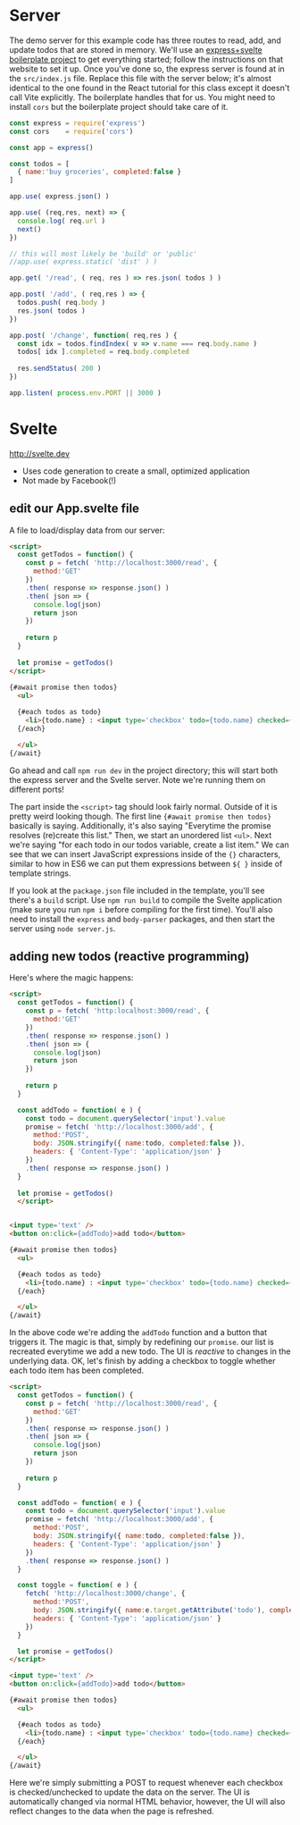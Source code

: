 # Server
The demo server for this example code has three routes to read, add, and update todos that are stored in memory. 
We'll use an [express+svelte boilerplate project](https://github.com/dj0nny/svelte-express-boilerplate) to get everything
started; follow the instructions on that website to set it up. Once you've done so, the express server is found at in the
`src/index.js` file. Replace this file with the server below; it's almost identical to the one found in the React tutorial for this
class except it doesn't call Vite explicitly. The boilerplate handles that for us. You might need to install `cors` but the boilerplate project
should take care of it.

```js
const express = require('express')
const cors    = require('cors')

const app = express()

const todos = [
  { name:'buy groceries', completed:false }
]

app.use( express.json() )

app.use( (req,res, next) => {
  console.log( req.url )
  next()
})

// this will most likely be 'build' or 'public'
//app.use( express.static( 'dist' ) )

app.get( '/read', ( req, res ) => res.json( todos ) )

app.post( '/add', ( req,res ) => {
  todos.push( req.body )
  res.json( todos )
})

app.post( '/change', function( req,res ) {
  const idx = todos.findIndex( v => v.name === req.body.name )
  todos[ idx ].completed = req.body.completed
  
  res.sendStatus( 200 )
})

app.listen( process.env.PORT || 3000 )
```



# Svelte
http://svelte.dev
- Uses code generation to create a small, optimized application
- Not made by Facebook(!)

## edit our App.svelte file
A file to load/display data from our server:

```html
<script>
  const getTodos = function() {
    const p = fetch( 'http://localhost:3000/read', {
      method:'GET' 
    })
    .then( response => response.json() )
    .then( json => {
      console.log(json)
      return json 
    })
 
    return p
  }
  
  let promise = getTodos()
</script>
  
{#await promise then todos}
  <ul>

  {#each todos as todo}
    <li>{todo.name} : <input type='checkbox' todo={todo.name} checked={todo.completed}></li>
  {/each}

  </ul>
{/await}  
```

Go ahead and call `npm run dev` in the project directory; this will start both the express server and the Svelte server. Note we're running them on different ports!

The part inside the `<script>` tag should look fairly normal. Outside of it is pretty weird looking though. The first line `{#await promise then todos}` basically is saying. Additionally, it's also saying "Everytime the promise resolves (re)create this list." Then, we start an unordered list `<ul>`. Next we're saying "for each todo in our todos variable, create a list item." We can see that we can insert JavaScript expressions inside of the `{}` characters, similar to how in ES6 we can put them expressions between `${ }` inside of template strings.
  
If you look at the `package.json` file included in the template, you'll see there's a `build` script. Use `npm run build` to compile the Svelte application (make sure you run `npm i` before compiling for the first time). You'll also need to install the `express` and `body-parser` packages, and then start the server using `node server.js`.
  
## adding new todos (reactive programming)
Here's where the magic happens:

```html
<script>
  const getTodos = function() {
    const p = fetch( 'http:localhost:3000/read', {
      method:'GET' 
    })
    .then( response => response.json() )
    .then( json => {
      console.log(json)
      return json 
    })
 
    return p
  }

  const addTodo = function( e ) {
    const todo = document.querySelector('input').value
    promise = fetch( 'http://localhost:3000/add', {
      method:'POST',
      body: JSON.stringify({ name:todo, completed:false }),
      headers: { 'Content-Type': 'application/json' }
    })
    .then( response => response.json() )
  }
  
  let promise = getTodos()
  </script>


<input type='text' />
<button on:click={addTodo}>add todo</button>

{#await promise then todos}
  <ul>

  {#each todos as todo}
    <li>{todo.name} : <input type='checkbox' todo={todo.name} checked={todo.completed} on:click={toggle}></li>
  {/each}

  </ul>
{/await}
```

In the above code we're adding the `addTodo` function and a button that triggers it. The magic is that, 
simply by redefining our `promise`. our list is recreated everytime we add a new todo. The UI is *reactive* to changes in the underlying data. 
OK, let's finish by adding a checkbox to toggle whether each todo item has been completed.


```html
<script>
  const getTodos = function() {
    const p = fetch( 'http://localhost:3000/read', {
      method:'GET' 
    })
    .then( response => response.json() )
    .then( json => {
      console.log(json)
      return json 
    })
 
    return p
  }

  const addTodo = function( e ) {
    const todo = document.querySelector('input').value
    promise = fetch( 'http://localhost:3000/add', {
      method:'POST',
      body: JSON.stringify({ name:todo, completed:false }),
      headers: { 'Content-Type': 'application/json' }
    })
    .then( response => response.json() )
  }

  const toggle = function( e ) {
    fetch( 'http://localhost:3000/change', {
      method:'POST',
      body: JSON.stringify({ name:e.target.getAttribute('todo'), completed:e.target.checked }),
      headers: { 'Content-Type': 'application/json' }
    })
  }

  let promise = getTodos()
</script>

<input type='text' />
<button on:click={addTodo}>add todo</button>

{#await promise then todos}
  <ul>

  {#each todos as todo}
    <li>{todo.name} : <input type='checkbox' todo={todo.name} checked={todo.completed} on:click={toggle}></li>
  {/each}

  </ul>
{/await}
```

Here we're simply submitting a POST to request whenever each checkbox is checked/unchecked to update the data on the server. The UI is automatically changed via normal HTML behavior, however, the UI will also reflect changes to the data when the page is refreshed.
